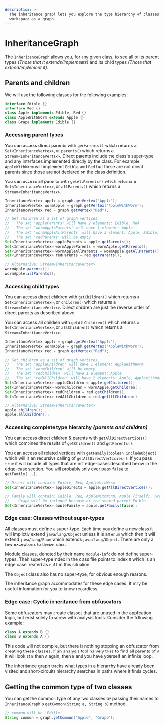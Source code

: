 ```yaml
---
description: >-
  The inheritance graph lets you explore the type hierarchy of classes in a
  workspace as a graph.
---
```


# InheritanceGraph

The `InheritanceGraph` allows you, for any given class, to see all of its parent types _(Those that it extends/implements)_ and its child types _(Those that extend/implement it)_.

## Parents and children

We will use the following classes for the following examples:

```java
interface Edible {}
interface Red {}
class Apple implements Edible, Red {}
class AppleWithWorm extends Apple {}
class Grape implements Edible {}
```

### Accessing parent types

You can access direct parents with `getParents()` which returns a `Set<InheritanceVertex>`, or `parents()` which returns a `Stream<InheritanceVertex>`. Direct parents include the class's super-type and any interfaces implemented directly by the class. For example `AppleWithWorm` will implement `Edible` and `Red` but these are not direct parents since those are not declared on the class definition.

You can access all parents with `getAllParents()` which returns a `Set<InheritanceVertex>`, or `allParents()` which returns a `Stream<InheritanceVertex>`.

```java
InheritanceVertex apple = graph.getVertex("Apple");
InheritanceVertex wormApple = graph.getVertex("AppleWithWorm");
InheritanceVertex red = graph.getVertex("Red");

// Get children as a set of graph vertices
//   The set 'appleParents' will have 2 elements: Edible, Red
//   The set 'wormAppleParents' will have 1 element: Apple
//   The set 'wormAppleAllParents' will have 3 element: Apple, Edible, Red
//   The set 'redParents' will be empty
Set<InheritanceVertex> appleParents = apple.getParents();
Set<InheritanceVertex> wormAppleParents = wormApple.getParents();
Set<InheritanceVertex> wormAppleAllParents = wormApple.getAllParents();
Set<InheritanceVertex> redParents = red.getParents();

// Alternative: Stream<InheritanceVertex>
wormApple.parents();
wormApple.allParents();
```

### Accessing child types

You can access direct children with `getChildren()` which returns a `Set<InheritanceVertex>`, or `children()` which returns a `Stream<InheritanceVertex>`. Direct children are just the reverse order of direct parents as described above.

You can access all children with `getAllChildren()` which returns a `Set<InheritanceVertex>`, or `allChildren()` which returns a `Stream<InheritanceVertex>`.

```java
InheritanceVertex apple = graph.getVertex("Apple");
InheritanceVertex wormApple = graph.getVertex("AppleWithWorm");
InheritanceVertex red = graph.getVertex("Red");

// Get children as a set of graph vertices
//   The set 'appleChildren' will have 1 element: AppleWithWorm
//   The set 'wormChildren' will be empty
//   The set 'redChildren' will have 1 element: Apple
//   The set 'redAllChildren' will have 2 elements: Apple, AppleWithWorm
Set<InheritanceVertex> appleChildren = apple.getChildren();
Set<InheritanceVertex> wormChildren = wormApple.getChildren();
Set<InheritanceVertex> redChildren = red.getChildren();
Set<InheritanceVertex> redAllChildren = red.getAllChildren();

// Alternative: Stream<InheritanceVertex>
apple.children();
apple.allChildren();
```

### Accessing complete type hierarchy _(parents and children)_

You can access direct children & parents with `getAllDirectVertices()` which combines the results of `getChildren()` and `getParents()`.

You can access all related vertices with `getFamily(boolean includeObject)` which will is an recursive calling of `getAllDirectVerticies()`. If you pass `true` it will include all types that are not edge-cases described below in the edge-case section. You will probably only ever pass `false` to `getFamily(...)`.

```java
// Direct will contain: Edible, Red, AppleWithWorm
Set<InheritanceVertex> appleDirects = apple.getAllDirectVertices();

// Family will contain: Edible, Red, AppleWithWorm, Apple (itself), Grape
//  - Grape will be included because of the shared parent Edible
Set<InheritanceVertex> appleFamily = apple.getFamily(false);
```

### Edge case: Classes without super-types

All classes must define a super-type. Each time you define a new class it will implictly extend `java/lang/Object` unless it is an `enum` which then it will extend `java/lang/Enum` which extends `java/lang/Object`. There are only a few exceptions to these rules.

Module classes, denoted by their name `module-info` do not define super-types. Their super-type index in the class file points to index `0` which is an edge case treated as `null` in this situation.

The `Object` class also has no super-type, for obvious enough reasons.

The inheritance graph accommodates for these edge cases. It may be useful information for you to know regardless.

### Edge case: Cyclic inheritance from obfuscators

Some obfuscators may create classes that are unused in the application logic, but exist solely to screw with analysis tools. Consider the following example:

```java
class A extends B {}
class B extends A {}
```

This code will not compile, but there is nothing stopping an obfuscator from creating these classes. If an analysis tool naively tries to find all parents of `A` it will look at `B` then `A` again, then `B` and you have yourself an infinite loop.

The inheritance graph tracks what types in a hierarchy have already been visited and short-circuits hierarchy searches in paths where it finds cycles.

## Getting the common type of two classes

You can get the common type of any two classes by passing their names to `InheritanceGraph`'s `getCommon(String a, String b)` method.

```java
// common will be 'Edible'
String common = graph.getCommon("Apple", "Grape");
```
